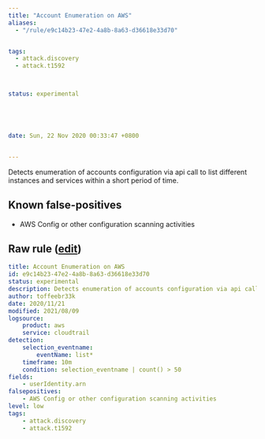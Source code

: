 ```yaml
---
title: "Account Enumeration on AWS"
aliases:
  - "/rule/e9c14b23-47e2-4a8b-8a63-d36618e33d70"


tags:
  - attack.discovery
  - attack.t1592



status: experimental





date: Sun, 22 Nov 2020 00:33:47 +0800


---
```


Detects enumeration of accounts configuration via api call to list different instances and services within a short period of time.

<!--more-->


## Known false-positives

* AWS Config or other configuration scanning activities




## Raw rule ([edit](https://github.com/SigmaHQ/sigma/edit/master/rules/cloud/aws/aws_enum_listing.yml))
```yaml
title: Account Enumeration on AWS
id: e9c14b23-47e2-4a8b-8a63-d36618e33d70 
status: experimental
description: Detects enumeration of accounts configuration via api call to list different instances and services within a short period of time.  
author: toffeebr33k
date: 2020/11/21
modified: 2021/08/09
logsource:
    product: aws
    service: cloudtrail
detection:
    selection_eventname:
        eventName: list*
    timeframe: 10m
    condition: selection_eventname | count() > 50
fields:
    - userIdentity.arn
falsepositives:
    - AWS Config or other configuration scanning activities
level: low
tags:
    - attack.discovery
    - attack.t1592

```

